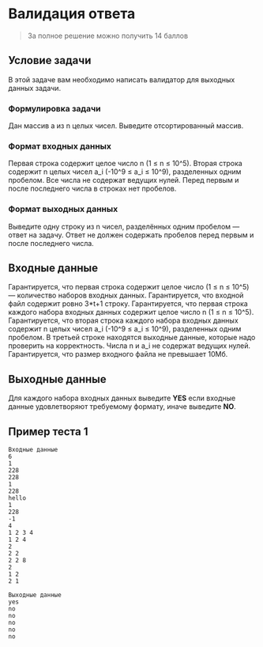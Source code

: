 ﻿# Валидация ответа
> За полное решение можно получить 14 баллов

## Условие задачи
В этой задаче вам необходимо написать валидатор для выходных данных задачи.

### Формулировка задачи
Дан массив a из n целых чисел. Выведите отсортированный массив.

### Формат входных данных
Первая строка содержит целое число n (1 ≤ n ≤ 10\^5).
Вторая строка содержит n целых чисел a\_i (-10\^9 ≤ a\_i ≤ 10\^9),
разделенных одним пробелом. 
Все числа не содержат ведущих нулей.
Перед первым и после последнего числа в строках нет пробелов.

### Формат выходных данных
Выведите одну строку из n чисел, разделённых одним пробелом — ответ на задачу.
Ответ не должен содержать пробелов перед первым и после последнего числа.

## Входные данные
Гарантируется, что первая строка содержит целое число (1 ≤ n ≤ 10\^5)
— количество наборов входных данных.
Гарантируется, что входной файл содержит ровно 3\*t+1 строку.
Гарантируется, что первая строка каждого набора входных данных содержит
целое число n (1 ≤ n ≤ 10\^5).
Гарантируется, что вторая строка каждого набора входных данных содержит n целых
чисел a\_i (-10\^9 ≤ a\_i ≤ 10\^9), разделенных одним пробелом.
В третьей строке находятся выходные данные, которые надо проверить на корректность.
Числа n и a\_i не содержат ведущих нулей.
Гарантируется, что размер входного файла не превышает 10Мб.

## Выходные данные
Для каждого набора входных данных выведите **YES** если входные данные
удовлетворяют требуемому формату, иначе выведите **NO**.

## Пример теста 1
```plaintext
Входные данные
6
1
228
228
1
228
hello
1
228
-1
4
1 2 3 4
1 2 4
2
2 2
2 2 8
2
1 2
2 1
```
```plaintext
Выходные данные
yes
no
no
no
no
no
```